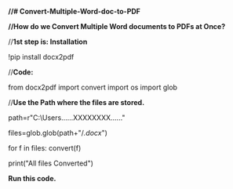 **//# Convert-Multiple-Word-doc-to-PDF**

**//How do we Convert Multiple Word documents to PDFs at Once?**

//**1st step is: Installation**

!pip install docx2pdf

//**Code:**

from docx2pdf import convert
import os
import glob

//**Use the Path where the files are stored.** 

path=r"C:\Users\......XXXXXXXX......"

files=glob.glob(path+"/*.docx*")

for f in files: 
    convert(f)
    
print("All files Converted")


**Run this code.**
